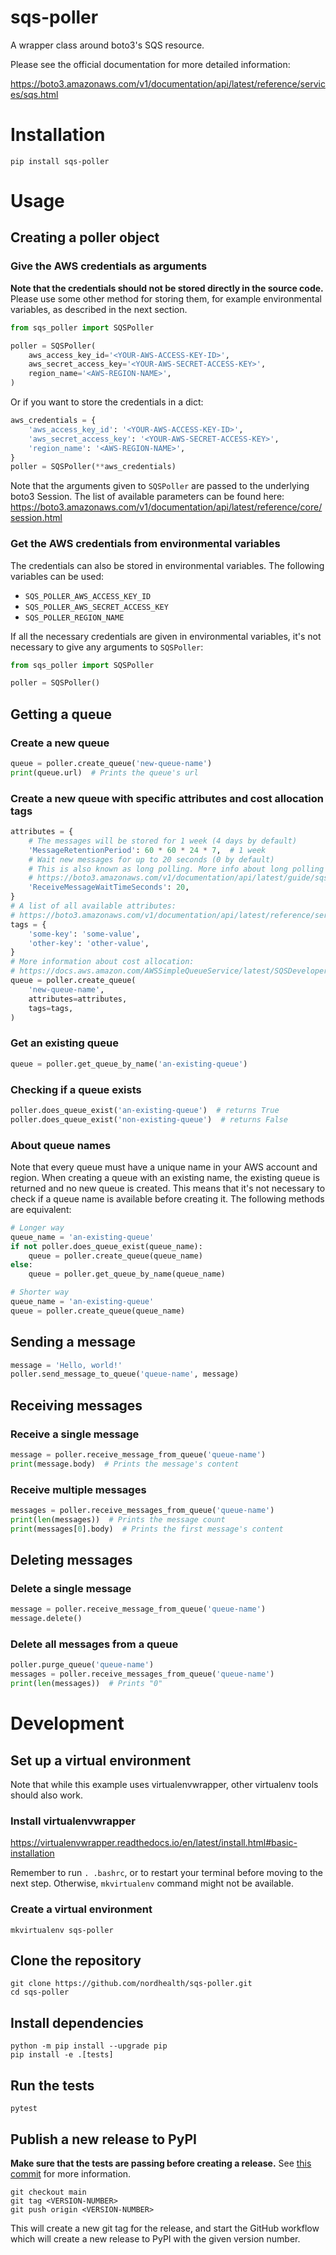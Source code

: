 # sqs-poller
A wrapper class around boto3's SQS resource.

Please see the official documentation for more detailed information:

https://boto3.amazonaws.com/v1/documentation/api/latest/reference/services/sqs.html

# Installation
```shell
pip install sqs-poller
```

# Usage
## Creating a poller object
### Give the AWS credentials as arguments
**Note that the credentials should not be stored directly in the source code.**
Please use some other method for storing them, for example environmental
variables, as described in the next section.
```python
from sqs_poller import SQSPoller

poller = SQSPoller(
    aws_access_key_id='<YOUR-AWS-ACCESS-KEY-ID>',
    aws_secret_access_key='<YOUR-AWS-SECRET-ACCESS-KEY>',
    region_name='<AWS-REGION-NAME>',
)
```

Or if you want to store the credentials in a dict:
```python
aws_credentials = {
    'aws_access_key_id': '<YOUR-AWS-ACCESS-KEY-ID>',
    'aws_secret_access_key': '<YOUR-AWS-SECRET-ACCESS-KEY>',
    'region_name': '<AWS-REGION-NAME>',
}
poller = SQSPoller(**aws_credentials)
```
Note that the arguments given to `SQSPoller` are passed to the underlying boto3
Session. The list of available parameters can be found here:
https://boto3.amazonaws.com/v1/documentation/api/latest/reference/core/session.html

### Get the AWS credentials from environmental variables
The credentials can also be stored in environmental variables. The following
variables can be used:
- `SQS_POLLER_AWS_ACCESS_KEY_ID`
- `SQS_POLLER_AWS_SECRET_ACCESS_KEY`
- `SQS_POLLER_REGION_NAME`

If all the necessary credentials are given in environmental variables, it's not
necessary to give any arguments to `SQSPoller`:
```python
from sqs_poller import SQSPoller

poller = SQSPoller()
```

## Getting a queue
### Create a new queue
```python
queue = poller.create_queue('new-queue-name')
print(queue.url)  # Prints the queue's url
```

### Create a new queue with specific attributes and cost allocation tags
```python
attributes = {
    # The messages will be stored for 1 week (4 days by default)
    'MessageRetentionPeriod': 60 * 60 * 24 * 7,  # 1 week
    # Wait new messages for up to 20 seconds (0 by default)
    # This is also known as long polling. More info about long polling can be found here:
    # https://boto3.amazonaws.com/v1/documentation/api/latest/guide/sqs-example-long-polling.html
    'ReceiveMessageWaitTimeSeconds': 20,
}
# A list of all available attributes:
# https://boto3.amazonaws.com/v1/documentation/api/latest/reference/services/sqs.html#SQS.ServiceResource.create_queue
tags = {
    'some-key': 'some-value',
    'other-key': 'other-value',
}
# More information about cost allocation:
# https://docs.aws.amazon.com/AWSSimpleQueueService/latest/SQSDeveloperGuide/sqs-queue-tags.html
queue = poller.create_queue(
    'new-queue-name',
    attributes=attributes,
    tags=tags,
)
```

### Get an existing queue
```python
queue = poller.get_queue_by_name('an-existing-queue')
```

### Checking if a queue exists
```python
poller.does_queue_exist('an-existing-queue')  # returns True
poller.does_queue_exist('non-existing-queue')  # returns False
```

### About queue names
Note that every queue must have a unique name in your AWS account and region.
When creating a queue with an existing name, the existing queue is returned and
no new queue is created. This means that it's not necessary to check if a queue
name is available before creating it. The following methods are equivalent:
```python
# Longer way
queue_name = 'an-existing-queue'
if not poller.does_queue_exist(queue_name):
    queue = poller.create_queue(queue_name)
else:
    queue = poller.get_queue_by_name(queue_name)
```
```python
# Shorter way
queue_name = 'an-existing-queue'
queue = poller.create_queue(queue_name)
```

## Sending a message
```python
message = 'Hello, world!'
poller.send_message_to_queue('queue-name', message)
```

## Receiving messages
### Receive a single message
```python
message = poller.receive_message_from_queue('queue-name')
print(message.body)  # Prints the message's content
```

### Receive multiple messages
```python
messages = poller.receive_messages_from_queue('queue-name')
print(len(messages))  # Prints the message count
print(messages[0].body)  # Prints the first message's content
```

## Deleting messages
### Delete a single message
```python
message = poller.receive_message_from_queue('queue-name')
message.delete()
```

### Delete all messages from a queue
```python
poller.purge_queue('queue-name')
messages = poller.receive_messages_from_queue('queue-name')
print(len(messages))  # Prints "0"
```

# Development
## Set up a virtual environment
Note that while this example uses virtualenvwrapper, other virtualenv tools
should also work.

### Install virtualenvwrapper
https://virtualenvwrapper.readthedocs.io/en/latest/install.html#basic-installation

Remember to run `. .bashrc`, or to restart your terminal before moving to the
next step. Otherwise, `mkvirtualenv` command might not be available.

### Create a virtual environment
```shell
mkvirtualenv sqs-poller
```

## Clone the repository
```shell
git clone https://github.com/nordhealth/sqs-poller.git
cd sqs-poller
```

## Install dependencies
```shell
python -m pip install --upgrade pip
pip install -e .[tests]
```

## Run the tests
```shell
pytest
```

## Publish a new release to PyPI
**Make sure that the tests are passing before creating a release.**
See [this commit](https://github.com/nordhealth/sqs-poller/commit/0f63d94f5c1b46b75329e0763ac96b279f0419b6)
for more information.

```shell
git checkout main
git tag <VERSION-NUMBER>
git push origin <VERSION-NUMBER>
```
 This will create a new git tag for the release, and start the GitHub workflow
 which will create a new release to PyPI with the given version number.
 